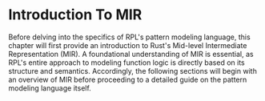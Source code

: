 # Introduction To MIR

Before delving into the specifics of RPL's pattern modeling language, this chapter will first provide an introduction to Rust's Mid-level Intermediate Representation (MIR). A foundational understanding of MIR is essential, as RPL's entire approach to modeling function logic is directly based on its structure and semantics. Accordingly, the following sections will begin with an overview of MIR before proceeding to a detailed guide on the pattern modeling language itself.
